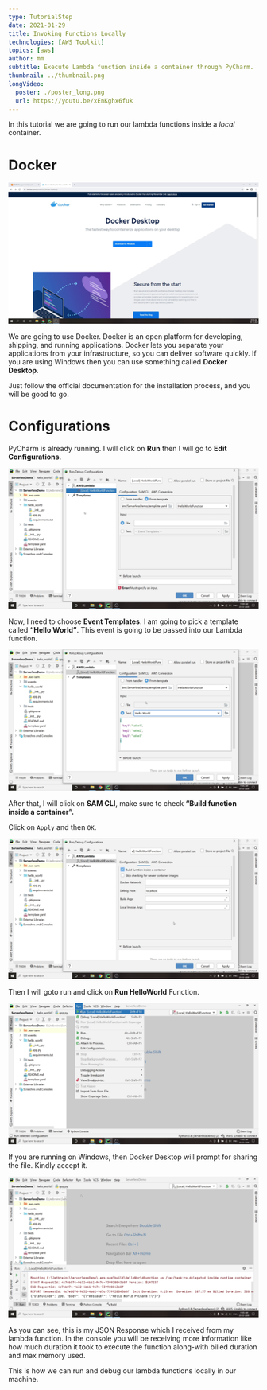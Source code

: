 ```yaml
---
type: TutorialStep
date: 2021-01-29
title: Invoking Functions Locally
technologies: [AWS Toolkit]
topics: [aws]
author: mm
subtitle: Execute Lambda function inside a container through PyCharm.
thumbnail: ../thumbnail.png
longVideo:
  poster: ./poster_long.png
  url: https://youtu.be/xEnKghx6fuk
---
```


In this tutorial we are going to run our lambda functions inside a *local* container.

# Docker

![invoke_step_1](./steps/step1.png)

We are going to use Docker. Docker is an open platform for developing, shipping, and
running applications. Docker lets you separate your applications from your 
infrastructure, so you can deliver software quickly. If you are using Windows then you can use
something called <strong>Docker Desktop</strong>. 

Just follow the official documentation for the installation process, and you will be good to go.


# Configurations

PyCharm is already running. I will click on <strong>Run</strong> 
then I will go to <strong>Edit Configurations</strong>.

![invoke_step_2](./steps/step2.png)


Now, I need to choose <strong>Event Templates</strong>. 
I am going to pick a template called <strong>“Hello World”</strong>. 
This event is going to be passed into our Lambda function.

![invoke_step_3](./steps/step3.png)


After that, I will click on <strong>SAM CLI</strong>, 
make sure to check <strong>“Build function inside a container”.</strong>

Click on `Apply` and then `OK`.

![invoke_step_4](./steps/step4.png)

Then I will goto run and click on <strong>Run HelloWorld</strong> Function.

![invoke_step_5](./steps/step5.png)

If you are running on Windows, then Docker Desktop will prompt for sharing the file. Kindly accept it.

![invoke_step_6](./steps/step6.png)

As you can see, this is my JSON Response which I received from my lambda function. 
In the console you will be receiving more information like how much duration it took
to execute the function along-with billed duration and max memory used.


This is how we can run and debug our lambda functions locally in our machine.
